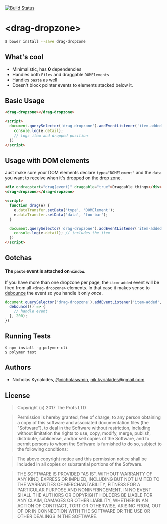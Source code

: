 [![Build Status](https://travis-ci.org/TheProfs/drag-dropzone.svg?branch=master)](https://travis-ci.org/TheProfs/drag-dropzone)

# \<drag-dropzone\>

```bash
$ bower install --save drag-dropzone
```

## What's cool

- Minimalistic, has **0** dependencies
- Handles both `Files` and draggable `DOMElements`
- Handles `paste` as well
- Doesn't block pointer events to elements stacked below it.

## Basic Usage

```html
<drag-dropzone></drag-dropzone>

<script>
  document.querySelector('drag-dropzone').addEventListener('item-added', e => {
    console.log(e.detail);
    // logs item and dropped position
  })
</script>
```

## Usage with DOM elements

Just make sure your DOM elements declare `type="DOMElement"` and the `data`
you want to receive when it's dropped on the drop zone.

```html
<div ondragstart="drag(event)" draggable="true">Draggable thingy</div>
<drag-dropzone></drag-dropzone>

<script>
  function drag(e) {
    e.dataTransfer.setData('type', 'DOMElement');
    e.dataTransfer.setData('data', 'foo-bar');
  }

  document.querySelector('drag-dropzone').addEventListener('item-added', e => {
    console.log(e.detail); // includes the item
  })
</script>
```

## Gotchas

#### The `paste` event is attached on `window`.

If you have more than one dropzone per page, the `item-added` event will
be fired from all `<drag-dropzone>` elements. In that case it makes sense
to [debounce][2] the event so you handle it only *once*.

```javascript
document.querySelector('drag-dropzone').addEventListener('item-added', e => {
  debounce(() => {
    // handle event
  }, 200);
})
```

## Running Tests

```
$ npm install -g polymer-cli
$ polymer test
```

## Authors

- Nicholas Kyriakides, [@nicholaswmin][1], nik.kyriakides@gmail.com

## License

> Copyright (c) 2017 The Profs LTD

> Permission is hereby granted, free of charge, to any person obtaining a copy
of this software and associated documentation files (the "Software"), to deal
in the Software without restriction, including without limitation the rights
to use, copy, modify, merge, publish, distribute, sublicense, and/or sell
copies of the Software, and to permit persons to whom the Software is
furnished to do so, subject to the following conditions:

> The above copyright notice and this permission notice shall be included in all
copies or substantial portions of the Software.

> THE SOFTWARE IS PROVIDED "AS IS", WITHOUT WARRANTY OF ANY KIND, EXPRESS OR
IMPLIED, INCLUDING BUT NOT LIMITED TO THE WARRANTIES OF MERCHANTABILITY,
FITNESS FOR A PARTICULAR PURPOSE AND NONINFRINGEMENT. IN NO EVENT SHALL THE
AUTHORS OR COPYRIGHT HOLDERS BE LIABLE FOR ANY CLAIM, DAMAGES OR OTHER
LIABILITY, WHETHER IN AN ACTION OF CONTRACT, TORT OR OTHERWISE, ARISING FROM,
OUT OF OR IN CONNECTION WITH THE SOFTWARE OR THE USE OR OTHER DEALINGS IN THE
SOFTWARE.

[1]: https://github.com/nicholaswmin
[2]: https://davidwalsh.name/javascript-debounce-function
